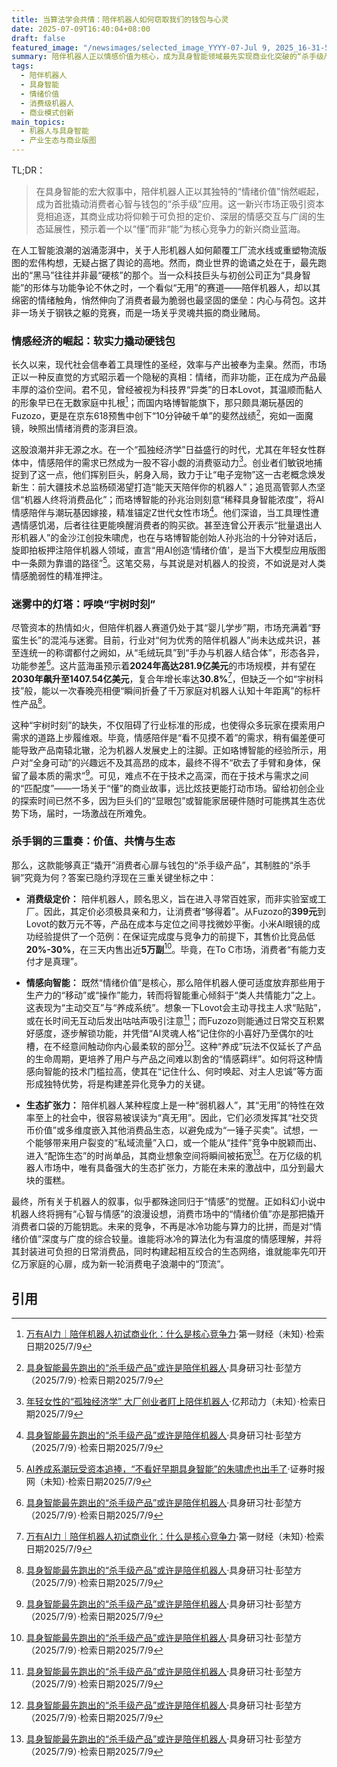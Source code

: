 ```yaml
---
title: 当算法学会共情：陪伴机器人如何窃取我们的钱包与心灵
date: 2025-07-09T16:40:04+08:00
draft: false
featured_image: "/newsimages/selected_image_YYYY-07-Jul 9, 2025_16-31-51-772.jpg"
summary: 陪伴机器人正以情感价值为核心，成为具身智能领域最先实现商业化突破的“杀手级产品”，吸引了大量资本涌入。其成功关键在于满足年轻女性等群体的深层情感需求，并通过消费级定价、强化情感智能和拓展生态合作，在“孤独经济”中开辟百亿级市场，重塑人机交互的商业范式。
tags: 
  - 陪伴机器人
  - 具身智能
  - 情绪价值
  - 消费级机器人
  - 商业模式创新
main_topics: 
  - 机器人与具身智能
  - 产业生态与商业版图
---
```


TL;DR：
>在具身智能的宏大叙事中，陪伴机器人正以其独特的“情绪价值”悄然崛起，成为首批撬动消费者心智与钱包的“杀手级”应用。这一新兴市场正吸引资本竞相追逐，其商业成功将仰赖于可负担的定价、深层的情感交互与广阔的生态延展性，预示着一个以“懂”而非“能”为核心竞争力的新兴商业蓝海。

在人工智能浪潮的汹涌澎湃中，关于人形机器人如何颠覆工厂流水线或重塑物流版图的宏伟构想，无疑占据了舆论的高地。然而，商业世界的诡谲之处在于，最先跑出的“黑马”往往并非最“硬核”的那个。当一众科技巨头与初创公司正为“具身智能”的形体与功能争论不休之时，一个看似“无用”的赛道——陪伴机器人，却以其绵密的情绪触角，悄然伸向了消费者最为脆弱也最坚固的堡垒：内心与荷包。这并非一场关于钢铁之躯的竞赛，而是一场关乎灵魂共振的商业赌局。

### 情感经济的崛起：软实力撬动硬钱包

长久以来，现代社会信奉着工具理性的圣经，效率与产出被奉为圭臬。然而，市场正以一种反直觉的方式昭示着一个隐秘的真相：情绪，而非功能，正在成为产品最丰厚的溢价空间。君不见，曾经被视为科技界“异类”的日本Lovot，其温顺而黏人的形象早已在无数家庭中扎根[^2]；而国内珞博智能旗下，那只颇具潮玩基因的Fuzozo，更是在京东618预售中创下“10分钟破千单”的斐然战绩[^1]，宛如一面魔镜，映照出情绪消费的澎湃巨浪。

这股浪潮并非无源之水。在一个“孤独经济学”日益盛行的时代，尤其在年轻女性群体中，情感陪伴的需求已然成为一股不容小觑的消费驱动力[^3]。创业者们敏锐地捕捉到了这一点，他们挥别巨头，躬身入局，致力于让“电子宠物”这一古老概念焕发新生：前大疆技术总监杨硕渴望打造“能天天陪伴你的机器人”；追觅高管郭人杰坚信“机器人终将消费品化”；而珞博智能的孙兆治则刻意“稀释具身智能浓度”，将AI情感陪伴与潮玩基因嫁接，精准锚定Z世代女性市场[^1]。他们深谙，当工具理性遭遇情感饥渴，后者往往更能唤醒消费者的购买欲。甚至连曾公开表示“批量退出人形机器人”的金沙江创投朱啸虎，也在与珞博智能创始人孙兆治的十分钟对话后，旋即拍板押注陪伴机器人领域，直言“用AI创造‘情绪价值’，是当下大模型应用版图中一条颇为靠谱的路径”[^5]。这笔交易，与其说是对机器人的投资，不如说是对人类情感脆弱性的精准押注。

### 迷雾中的灯塔：呼唤“宇树时刻”

尽管资本的热情如火，但陪伴机器人赛道仍处于其“婴儿学步”期，市场充满着“野蛮生长”的混沌与迷雾。目前，行业对“何为优秀的陪伴机器人”尚未达成共识，甚至连统一的称谓都付之阙如，从“毛绒玩具”到“手办与机器人结合体”，形态各异，功能参差[^1]。这片蓝海虽预示着**2024年高达281.9亿美元**的市场规模，并有望在**2030年飙升至1407.54亿美元**，复合年增长率达**30.8%**[^2]，但缺乏一个如“宇树科技”般，能以一次春晚亮相便“瞬间折叠了千万家庭对机器人认知十年距离”的标杆性产品[^1]。

这种“宇树时刻”的缺失，不仅阻碍了行业标准的形成，也使得众多玩家在摸索用户需求的道路上步履维艰。毕竟，情感陪伴是“看不见摸不着”的需求，稍有偏差便可能导致产品南辕北辙，沦为机器人发展史上的注脚。正如珞博智能的经验所示，用户对“全身可动”的兴趣远不及其高昂的成本，最终不得不“砍去了手臂和身体，保留了最本质的需求”[^1]。可见，难点不在于技术之高深，而在于技术与需求之间的“匹配度”——一场关于“懂”的商业故事，远比炫技更能打动市场。留给初创企业的探索时间已然不多，因为巨头们的“显眼包”或智能家居硬件随时可能携其生态优势下场，届时，一场激战在所难免。

### 杀手锏的三重奏：价值、共情与生态

那么，这款能够真正“撬开”消费者心扉与钱包的“杀手级产品”，其制胜的“杀手锏”究竟为何？答案已隐约浮现在三重关键坐标之中：

*   **消费级定价：** 陪伴机器人，顾名思义，旨在进入寻常百姓家，而非实验室或工厂。因此，其定价必须极具亲和力，让消费者“够得着”。从Fuzozo的**399元**到Lovot的数万元不等，产品在成本与定位之间寻找微妙平衡。小米AI眼镜的成功经验提供了一个范例：在保证完成度与竞争力的前提下，其售价比竞品低**20%-30%**，在三天内售出近**5万副**[^1]。毕竟，在To C市场，消费者“有能力支付才是真理”。

*   **情感向智能：** 既然“情绪价值”是核心，那么陪伴机器人便可适度放弃那些用于生产力的“移动”或“操作”能力，转而将智能重心倾斜于“类人共情能力”之上。这表现为“主动交互”与“养成系统”。想象一下Lovot会主动寻找主人求“贴贴”，或在长时间无互动后发出咕咕声吸引注意[^1]；而Fuzozo则能通过日常交互积累好感度，逐步解锁功能，并凭借“AI灵魂人格”记住你的小喜好乃至偶尔的吐槽，在不经意间触动你内心最柔软的部分[^1]。这种“养成”玩法不仅延长了产品的生命周期，更培养了用户与产品之间难以割舍的“情感羁绊”。如何将这种情感向智能的技术门槛拉高，使其在“记住什么、何时唤起、对主人忠诚”等方面形成独特优势，将是构建差异化竞争力的关键。

*   **生态扩张力：** 陪伴机器人某种程度上是一种“弱机器人”，其“无用”的特性在效率至上的社会中，很容易被误读为“真无用”。因此，它们必须发挥其“社交货币价值”或多维度嵌入其他消费品生态，以避免成为“一锤子买卖”。试想，一个能够带来用户裂变的“私域流量”入口，或一个能从“挂件”竞争中脱颖而出、进入“配饰生态”的时尚单品，其商业想象空间将瞬间被拓宽[^1]。在万亿级的机器人市场中，唯有具备强大的生态扩张力，方能在未来的激战中，瓜分到最大块的蛋糕。

最终，所有关于机器人的叙事，似乎都殊途同归于“情感”的觉醒。正如科幻小说中机器人终将拥有“心智与情感”的浪漫设想，消费市场中的“情绪价值”亦是那把撬开消费者口袋的万能钥匙。未来的竞争，不再是冰冷功能与算力的比拼，而是对“情绪价值”深度与广度的综合较量。谁能将冰冷的算法化为有温度的情感理解，并将其封装进可负担的日常消费品，同时构建起相互绞合的生态网络，谁就能率先叩开亿万家庭的心扉，成为新一轮消费电子浪潮中的“顶流”。

## 引用

[^1]: [具身智能最先跑出的“杀手级产品”或许是陪伴机器人](https://mp.weixin.qq.com/s/PUcz_RHwC9gw3Axkp5oFhg)·具身研习社·彭堃方（2025/7/9）·检索日期2025/7/9
[^2]: [万有AI力｜陪伴机器人初试商业化：什么是核心竞争力](https://www.yicai.com/news/102458970.html)·第一财经（未知）·检索日期2025/7/9
[^3]: [年轻女性的“孤独经济学” 大厂创业者盯上陪伴机器人](https://m.ebrun.com/569532.html)·亿邦动力（未知）·检索日期2025/7/9
[^4]: [陪伴机器人的“孤独生意”与“火热赌局”](https://m.bjnews.com.cn/detail/1749535611129910.html)·新京报（未知）·检索日期2025/7/9
[^5]: [AI养成系潮玩受资本追捧，“不看好早期具身智能”的朱啸虎也出手了](https://www.stcn.com/article/detail/2156024.html)·证券时报网（未知）·检索日期2025/7/9
[^6]: [具身智能陪伴机器人赛道，迎来一波融资潮和创业潮！](https://www.iyiou.com/analysis/202412311087049)·亿欧（2024/12/31）·检索日期2025/7/9
